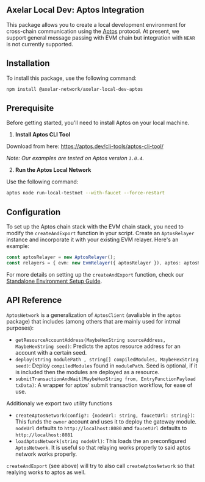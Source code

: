## Axelar Local Dev: Aptos Integration

This package allows you to create a local development environment for cross-chain communication using the [Aptos](https://aptos.dev/) protocol. At present, we support general message passing with EVM chain but integration with `NEAR` is not currently supported.

## Installation

To install this package, use the following command:

```bash
npm install @axelar-network/axelar-local-dev-aptos
```

## Prerequisite

Before getting started, you'll need to install Aptos on your local machine.

1. **Install Aptos CLI Tool**

Download from here: https://aptos.dev/cli-tools/aptos-cli-tool/

_Note: Our examples are tested on Aptos version `1.0.4`._

2. **Run the Aptos Local Network**

Use the following command:

```bash
aptos node run-local-testnet --with-faucet --force-restart
```

## Configuration

To set up the Aptos chain stack with the EVM chain stack, you need to modify the `createAndExport` function in your script. Create an `AptosRelayer` instance and incorporate it with your existing EVM relayer. Here's an example:

```ts
const aptosRelayer = new AptosRelayer();
const relayers = { evm: new EvmRelayer({ aptosRelayer }), aptos: aptosRelayer };
```

For more details on setting up the `createAndExport` function, check our [Standalone Environment Setup Guide](../../docs/guide_create_and_exports.md).

## API Reference

`AptosNetwork` is a generalization of `AptosClient` (avaliable in the `aptos` package) that includes (among others that are mainly used for intrnal purposes):

-   `getResourceAccountAddress(MaybeHexString sourceAddress, MaybeHexString seed)`: Predicts the aptos resource address for an account with a certain seed.
-   `deploy(string modulePath , string[] compiledModules, MaybeHexString seed)`: Deploy `compiledModules` found in `modulePath`. Seed is optional, if it is included then the modules are deployed as a resource.
-   `submitTransactionAndWait(MaybeHexString from, EntryFunctionPayload txData)`: A wrapper for aptos' submit transaction workflow, for ease of use.

Additionaly we export two utility functions

-   `createAptosNetwork(config?: {nodeUrl: string, faucetUrl: string})`: This funds the `owner` account and uses it to deploy the gateway module. `nodeUrl` defaults to `http://localhost:8080` and `faucetUrl` defaults to `http://localhost:8081`
-   `loadAptosNetwork(string nodeUrl)`: This loads the an preconfigured `AptosNetwork`. It is useful so that relaying works properly to said aptos network works properly.

`createAndExport` (see above) will try to also call `createAptosNetwork` so that realying works to aptos as well.
